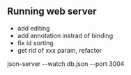 ## Running web server

- add editing
- add annotation instrad of binding
- fix id sorting
- get rid of xxx param, refactor

json-server --watch db.json --port 3004